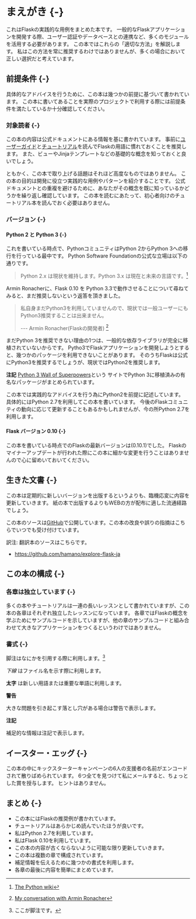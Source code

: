 # まえがき {-}
これはFlaskの実践的な用例をまとめた本です。
一般的なFlaskアプリケーションを開発する際、ユーザー認証やデータベースとの連携など、多くのモジュールを活用する必要があります。
この本ではこれらの「適切な方法」を解説します。
私はこの方法を常に推奨するわけではありませんが、多くの場合において正しい選択だと考えています。

## 前提条件 {-}
具体的なアドバイスを行うために、この本は幾つかの前提に基づいて書かれています。
この本に書いてあることを実際のプロジェクトで利用する際には前提条件を満たしているか十分確認してください。

### 対象読者 {-}
この本の内容は公式ドキュメントにある情報を基に書かれています。
事前に[ユーザーガイド](http://flask.pocoo.org/docs/#user-s-guide)と[チュートリアル](http://flask.pocoo.org/docs/tutorial/)を読んでFlaskの用語に慣れておくことを推奨します。
また、ビューやJinjaテンプレートなどの基礎的な概念を知っておくと良いでしょう。

ともかく、この本で取り上げる話題はそれほど高度なものではありません。
この本の目的は開発に役立つ実践的な用例やパターンを紹介することです。
公式ドキュメントとの重複を避けるために、あなたがその概念を既に知っているかどうかを繰り返し確認しています。
この本を読むにあたって、初心者向けのチュートリアル本を読んでおく必要はありません。

### バージョン {-}

#### Python 2 と Python 3 {-}

これを書いている時点で、PythonコミュニティはPython 2からPython 3への移行を行っている最中です。
Python Software Foundationの公式な立場は以下の通りです。

> Python 2.x は現状を維持します。Python 3.x は現在と未来の言語です。[^1]

Armin Ronacherに、Flask 0.10 を Python 3.3で動作させることについて尋ねてみると、まだ推奨しないという返答を頂きました。

> 私自身まだPython3を利用していませんので、現状では一般ユーザーにも
> Python3推奨することは出来ません。
>
> --- Armin Ronacher(Flaskの開発者) [^2]

まだPython 3を推奨できない理由の1つは、一般的な依存ライブラリが完全に移植されていないからです。
Pytho3でFlaskアプリケーションを開発しようとすると、幾つかのパッケージを利用できないことがあります。
そのうちFlaskは公式にPython3を推奨するでしょうが、現状ではPython2を推奨します。

**注記**
[Python 3 Wall of Superpowers](https://python3wos.appspot.com/)という
サイトでPython 3に移植済みの有名なパッケージがまとめられています。

この本では実践的なアドバイスを行う為にPython2を前提に記述しています。
具体的にはPython 2.7を利用してこの本を書いています。
今後のFlaskコミュニティの動向に応じて更新することもあるかもしれませんが、今の所Python 2.7を利用します。

#### Flask バージョン 0.10 {-}
この本を書いている時点でのFlaskの最新バージョンは(0.10.1)でした。
Flaskのマイナーアップデートが行われた際にこの本に細かな変更を行うことはありませんので心に留めいておいてください。

## 生きた文書 {-}
この本は定期的に新しいバージョンを出版するというよりも、臨機応変に内容を更新していきます。
紙の本で出版するよりもWEBの方が配布に適した流通経路でしょう。

この本のソースは[GitHub](https://github.com/rpicard/explore-flask)で公開しています。この本の改良や誤りの指摘はこちらでいつでも受け付けています。

訳注: 翻訳本のソースはこちらです。

 - <https://github.com/hamano/explore-flask-ja>

## この本の構成 {-}

### 各章は独立しています {-}
多くの本やチュートリアルは一連の長いレッスンとして書かれていますが、この本の各章はそれぞれ独立したレッスンになっています。
各章ではFlaskの概念を学ぶためにサンプルコードを示していますが、他の章のサンプルコードと組み合わせて大きなアプリケーションをつくるというわけではありません。

### 書式 {-}
脚注はなにかを引用する際に利用します。[^3]

*下線* はファイル名を示す際に利用します。

**太字** は新しい用語または重要な単語に利用します。

**警告**

大きな問題を引き起こす落とし穴がある場合は警告で表示します。

**注記**

補足的な情報は注記で表示します。

## イースター・エッグ {-}
この本の中にキックスターターキャンペーンの6人の支援者の名前がエンコードされて散りばめられています。
6つ全てを見つけて私にメールすると、ちょっとした賞を授与します。
ヒントはありません。

## まとめ {-}

- この本にはFlaskの推奨例が書かれています。
- チュートリアルはあらかじめ読んでいたほうが良いです。
- 私はPython 2.7を利用しています。
- 私はFlask 0.10を利用しています。
- この本の内容が古くならないように可能な限り更新していきます。
- この本は複数の章で構成されています。
- 補足情報を伝えるために幾つかの書式を利用します。
- 各章の最後に内容を簡単にまとめています。

[^1]: [The Python wiki](http://wiki.python.org/moin/Python2orPython3)

[^2]: [My conversation with Armin Ronacher](https://www.youtube.com/watch?feature=player_detailpage&v=fs20qdvm0K4#t=190)

[^3]: ここが脚注です。

